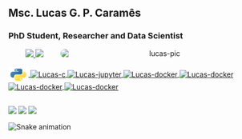 ## Msc. Lucas G. P. Caramês
### PhD Student, Researcher and Data Scientist
<div align="center">
  
  <a href="https://github.com/lgpcarames">
  <img height="180em" src="https://lgpcarames.vercel.app/api?username=lgpcarames&show_icons=true&theme=outrun&include_all_commits=true&count_private=true"/>
  <img height="180em" src="https://lgpcarames.vercel.app/api/top-langs/?username=lgpcarames&layout=compact&langs_count=7&theme=outrun"/>
  <img align="right" alt="lucas-pic" width="400" style="border-radius:25px;" src="https://media.discordapp.net/attachments/861676738080800800/930634628514062416/giphy.gif?width=305&height=465">
</div>
<div style="display: inline_block"><br>
  <img align="center" alt="Lucas-Python" height="30" width="40" src="https://raw.githubusercontent.com/devicons/devicon/master/icons/python/python-original.svg">
  <img align="center" alt="Lucas-c" height="30" width="40" src="https://cdn.jsdelivr.net/gh/devicons/devicon/icons/c/c-original.svg">
  <img align="center" alt="Lucas-jupyter" height="30" width="40" src="https://cdn.jsdelivr.net/gh/devicons/devicon/icons/jupyter/jupyter-original.svg">
  <img align="center" alt="Lucas-docker" height="30" width="40" src="https://cdn.jsdelivr.net/gh/devicons/devicon/icons/docker/docker-plain.svg">
  <img align="center" alt="Lucas-docker" height="30" width="40" src="https://cdn.jsdelivr.net/gh/devicons/devicon/icons/r/r-original.svg">
  <img align="center" alt="Lucas-docker" height="30" width="40" src="https://cdn.jsdelivr.net/gh/devicons/devicon/icons/mysql/mysql-plain-wordmark.svg">
  <img align="center" alt="Lucas-docker" height="30" width="40" src="https://cdn.jsdelivr.net/gh/devicons/devicon/icons/git/git-original.svg">
  
  
  
  

</div>
  
  ##
 
<div> 
  <a href="https://instagram.com/lgpcarames" target="_blank"><img src="https://img.shields.io/badge/-Instagram-%23E4405F?style=for-the-badge&logo=instagram&logoColor=white" target="_blank"></a>
  <a href = "mailto:lgpcarames@gmail.com"><img src="https://img.shields.io/badge/-Gmail-%23333?style=for-the-badge&logo=gmail&logoColor=white" target="_blank"></a>
  <a href="https://www.linkedin.com/in/lucas-caramês-935291210/" target="_blank"><img src="https://img.shields.io/badge/-LinkedIn-%230077B5?style=for-the-badge&logo=linkedin&logoColor=white" target="_blank"></a> 
 
  ![Snake animation](https://github.com/lgpcarames/lgpcarames/blob/output/github-contribution-grid-snake.svg)
 
</div>
